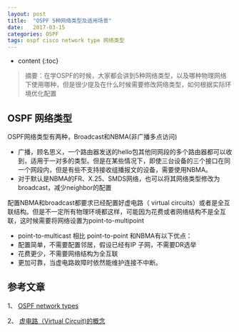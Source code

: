 ```yaml
---
layout: post
title:  "OSPF 5种网络类型及适用场景"
date:   2017-03-15
categories: OSPF
tags: ospf cisco network type 网络类型
---
```


* content
{:toc}


> 摘要：在学OSPF的时候，大家都会讲到5种网络类型，以及哪种物理网络下使用哪种，但是很少提及在什么时候需要修改网络类型，如何根据实际环境优化配置

## OSPF 网络类型

OSPF网络类型有两种，Broadcast和NBMA(非广播多点访问)

- 广播，顾名思义，一个路由器发送的hello包其他同网段的多个路由器都可以收到，适用于一对多的类型。但是在某些情况下，即使三台设备的三个接口在同一个网段内，但是有些不支持接收组播报文的设备，需要使用NBMA。
- 对于默认是NBMA的FR、X.25、SMDS网络，也可以将其网络类型修改为broadcast，减少neighbor的配置


配置NBMA和broadcast都要求已经配置好虚电路（ virtual circuits）或者是全互联结构。但是不一定所有物理环境都这样，可能因为花费或者网络结构不是全互联，这时候需要将网络设置为point-to-multipoint

- point-to-multicast 相比 point-to-point 和NBMA有以下优点：
- 配置简单，不需要配置邻居，假设已经有IP 子网，不需要DR选举
- 花费更少，不需要网络结构为全互联
- 更加可靠，当虚电路故障时依然能维护连接不中断。




## 参考文章

1、 [OSPF network types](http://packetlife.net/blog/2008/jun/19/ospf-network-types/)

2、 [虚电路（Virtual Circuit)的概念](http://blog.csdn.net/bailyzheng/article/details/7785564)

